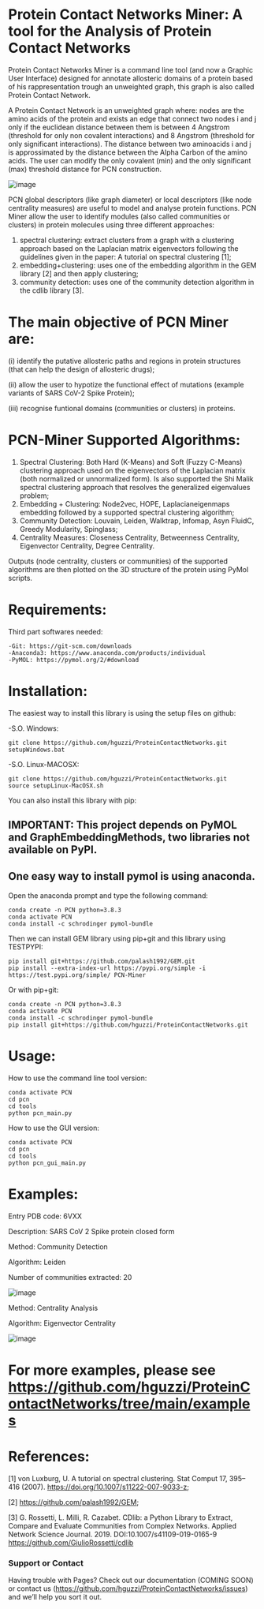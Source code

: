 # Protein Contact Networks Miner: A tool for the Analysis of Protein Contact Networks

Protein Contact Networks Miner is a command line tool (and now a Graphic User Interface) designed for annotate allosteric domains of a protein based of his rappresentation trough an unweighted graph, this graph is also called Protein Contact Network.

A Protein Contact Network is an unweighted graph where: nodes are the amino acids of the protein and exists an edge that connect two nodes i and j only if the euclidean distance between them is between 4 Angstrom (threshold for only non covalent interactions) and 8 Angstrom (threshold for only significant interactions). The distance between two aminoacids i and j is approssimated by the distance between the Alpha Carbon of the amino acids. The user can modify the only covalent (min) and the only significant (max) threshold distance for PCN construction. 

![image](https://user-images.githubusercontent.com/87126937/164474322-ebcbe2bb-372f-4d04-afaf-3167e63b94f8.png)

PCN global descriptors (like graph diameter) or local descriptors (like node centrality measures) are useful to model and analyse protein functions. PCN Miner allow the user to identify modules (also called communities or clusters) in protein molecules using three different approaches: 
  1. spectral clustering: extract clusters from a graph with a clustering approach based on the Laplacian matrix eigenvectors following the guidelines given    in the paper: A tutorial on spectral clustering [1];
  2. embedding+clustering: uses one of the embedding algorithm in the GEM library [2] and then apply clustering;
  3. community detection: uses one of the community detection algorithm in the cdlib library [3].

# The main objective of PCN Miner are:

(i) identify the putative allosteric paths and regions in protein structures (that can help the design of allosteric drugs); 

(ii) allow the user to hypotize the functional effect of mutations (example variants of SARS CoV-2 Spike Protein); 

(iii) recognise funtional domains (communities or clusters) in proteins.


# PCN-Miner Supported Algorithms:
  
  1. Spectral Clustering: Both Hard (K-Means) and Soft (Fuzzy C-Means) clustering approach used on the eigenvectors of the Laplacian matrix (both normalized or unnormalized form). Is also supported the Shi Malik spectral clustering approach that resolves the generalized eigenvalues problem;
  2. Embedding + Clustering: Node2vec, HOPE, Laplacianeigenmaps embedding followed by a supported spectral clustering algorithm;
  3. Community Detection:  Louvain, Leiden, Walktrap, Infomap, Asyn FluidC, Greedy Modularity, Spinglass;
  4. Centrality Measures: Closeness Centrality, Betweenness Centrality, Eigenvector Centrality, Degree Centrality.

Outputs (node centrality, clusters or communities) of the supported algorithms are then plotted on the 3D structure of the protein using PyMol scripts.

# Requirements:

Third part softwares needed:
  
    -Git: https://git-scm.com/downloads
    -Anaconda3: https://www.anaconda.com/products/individual
    -PyMOL: https://pymol.org/2/#download

# Installation:

The easiest way to install this library is using the setup files on github:

-S.O. Windows:

	git clone https://github.com/hguzzi/ProteinContactNetworks.git
	setupWindows.bat
        
-S.O. Linux-MACOSX:

	git clone https://github.com/hguzzi/ProteinContactNetworks.git
	source setupLinux-MacOSX.sh  

You can also install this library with pip:

## IMPORTANT: This project depends on PyMOL and GraphEmbeddingMethods, two libraries not available on PyPI. 
## One easy way to install pymol is using anaconda.

Open the anaconda prompt and type the following command:

	conda create -n PCN python=3.8.3
	conda activate PCN 
	conda install -c schrodinger pymol-bundle

Then we can install GEM library using pip+git and this library using TESTPYPI:
	
	pip install git+https://github.com/palash1992/GEM.git
	pip install --extra-index-url https://pypi.org/simple -i https://test.pypi.org/simple/ PCN-Miner

Or with pip+git:
		
	conda create -n PCN python=3.8.3
	conda activate PCN 
	conda install -c schrodinger pymol-bundle
	pip install git+https://github.com/hguzzi/ProteinContactNetworks.git


# Usage:

How to use the command line tool version:

	conda activate PCN
	cd pcn
	cd tools
	python pcn_main.py

How to use the GUI version:
        
	conda activate PCN
	cd pcn    
	cd tools
	python pcn_gui_main.py

# Examples:
  
Entry PDB code: 6VXX

Description: SARS CoV 2 Spike protein closed form
                                    
Method: Community Detection

Algorithm: Leiden

Number of communities extracted: 20 

![image](https://user-images.githubusercontent.com/87126937/162151095-3ddc1177-3b32-4407-b6d7-06eb4dab9b3e.png)

Method: Centrality Analysis

Algorithm: Eigenvector Centrality

![image](https://user-images.githubusercontent.com/87126937/162151265-a64b2af6-bb15-41eb-883f-a4cc1779439d.png)

# For more examples, please see https://github.com/hguzzi/ProteinContactNetworks/tree/main/examples

# References:
  
  [1] von Luxburg, U. A tutorial on spectral clustering. Stat Comput 17, 395–416 (2007). https://doi.org/10.1007/s11222-007-9033-z;
  
  [2] https://github.com/palash1992/GEM;
  
  [3] G. Rossetti, L. Milli, R. Cazabet. CDlib: a Python Library to Extract, Compare and Evaluate Communities from Complex Networks. Applied Network Science Journal. 2019. DOI:10.1007/s41109-019-0165-9 https://github.com/GiulioRossetti/cdlib
### Support or Contact

Having trouble with Pages? Check out our documentation (COMING SOON) or contact us (https://github.com/hguzzi/ProteinContactNetworks/issues) and we’ll help you sort it out.
